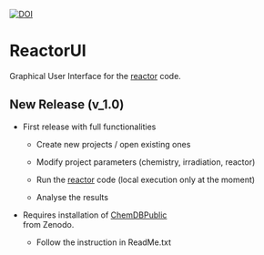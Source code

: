 [![DOI](https://zenodo.org/badge/165652991.svg)](https://zenodo.org/badge/latestdoi/165652991)

# ReactorUI
Graphical User Interface for the [reactor](https://github.com/ppernot/Reactor) 
code.

## New Release (v_1.0)

* First release with full functionalities

    + Create new projects / open existing ones
    
    + Modify project parameters (chemistry, irradiation, reactor)
    
    + Run the [reactor](https://github.com/ppernot/Reactor) code 
    (local execution only at the moment)
    
    + Analyse the results

* Requires installation of [ChemDBPublic](http://dx.doi.org/10.5281/zenodo.3946044)  
  from Zenodo. 
  
    + Follow the instruction in ReadMe.txt 
